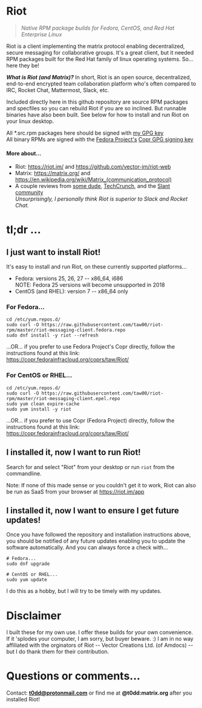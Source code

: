 # Riot

> _Native RPM package builds for Fedora, CentOS, and Red Hat Enterprise Linux_

Riot is a client implementing the matrix protocol enabling decentralized, secure messaging for collaborative groups. It's a great client, but it needed RPM packages built for the Red Hat family of linux operating systems. So... here they be!

_**What is Riot (and Matrix)?**_ In short, Riot is an open source, decentralized, end-to-end encrypted team collaboration platform who's often compared to IRC, Rocket Chat, Mattermost, Slack, etc.

Included directly here in this github repository are source RPM packages and specfiles so you can rebuild Riot if you are so inclined. But runnable binaries have also been built. See below for how to install and run Riot on your linux desktop.

All \*.src.rpm packages here should be signed with [my GPG key](https://keybase.io/toddwarner/key.asc)<br />All binary RPMs are signed with the [Fedora Project's](https://fedoraproject.org/) [Copr GPG signing key](https://copr-be.cloud.fedoraproject.org/results/taw/Riot/pubkey.gpg)

#### More about...

* Riot: <https://riot.im/> and <https://github.com/vector-im/riot-web>
* Matrix: <https://matrix.org/> and <https://en.wikipedia.org/wiki/Matrix_(communication_protocol)>
* A couple reviews from [some dude](http://www.1500wordmtu.com/2016/slack-no-more-why-you-should-use-riotim-and-matrixorg), [TechCrunch](https://techcrunch.com/2016/09/19/riot-wants-to-be-like-slack-but-with-the-flexibility-of-an-underlying-open-source-platform/), and the [Slant community](https://www.slant.co/options/12764/~matrix-review)<br />_Unsurprisingly, I personally think Riot is superior to Slack and Rocket Chat._

# tl;dr ...

## I just want to install Riot!

It's easy to install and run Riot, on these currently supported platforms...

* Fedora: versions 25, 26, 27 -- x86_64, i686<br />
  NOTE: Fedora 25 versions will become unsupported in 2018
* CentOS (and RHEL): version 7 -- x86_64 only

### For Fedora...

```
cd /etc/yum.repos.d/
sudo curl -O https://raw.githubusercontent.com/taw00/riot-rpm/master/riot-messaging-client.fedora.repo
sudo dnf install -y riot --refresh
```

...OR... if you prefer to use Fedora Project's Copr directly, follow the instructions found at this link: <https://copr.fedorainfracloud.org/coprs/taw/Riot/>


### For CentOS or RHEL...

```
cd /etc/yum.repos.d/
sudo curl -O https://raw.githubusercontent.com/taw00/riot-rpm/master/riot-messaging-client.epel.repo
sudo yum clean expire-cache
sudo yum install -y riot
```

...OR... if you prefer to use Copr (Fedora Project) directly, follow the instructions found at this link: <https://copr.fedorainfracloud.org/coprs/taw/Riot/>

<!--
**Optional set the metadata_expire value to something other than the default 2d (2 days):**<br />
_Note: It's the same setting whether Fedora, CentOS, or RHEL._

If you prefer to use Copr (Fedora Project) directly, do this...
```
cat $(/etc/yum.repos.d/_copr_taw-Riot.repo) > temp.repo
echo "metadata_expire=1d" >> temp.repo
sudo mv -v temp.repo /etc/yum.repos.d/_copr_taw-Riot.repo
```
-->

## I installed it, now I want to run Riot!

Search for and select "Riot" from your desktop or run `riot` from the commandline.

Note: If none of this made sense or you couldn't get it to work, Riot can also be run as SaaS from your browser at <https://riot.im/app>

## I installed it, now I want to ensure I get future updates!

Once you have followed the repository and installation instructions above, you should be notified of any future updates enabling you to update the software automatically. And you can always force a check with...

```
# Fedora...
sudo dnf upgrade
```
```
# CentOS or RHEL...
sudo yum update
```

I do this as a hobby, but I will try to be timely with my updates.

# Disclaimer

I built these for my own use. I offer these builds for your own convenience. If it 'splodes your computer, I am sorry, but buyer beware. :) I am in no way affiliated with the orginators of Riot -- Vector Creations Ltd. (of Amdocs) -- but I do thank them for their contribution.

# Questions or comments...

Contact: **t0dd@protonmail.com** or find me at **@t0dd:matrix.org** after you installed Riot!
